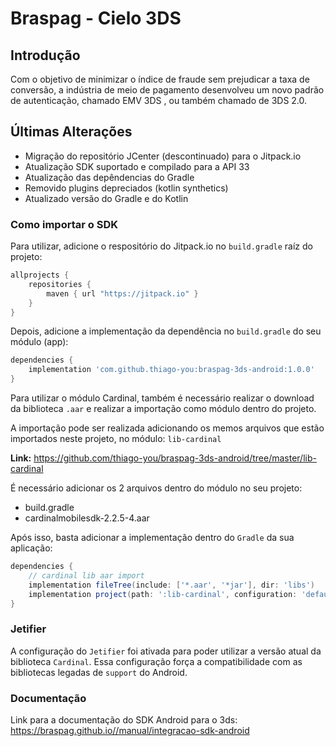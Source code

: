 # Braspag - Cielo 3DS

## Introdução

Com o objetivo de minimizar o índice de fraude sem prejudicar a taxa de conversão, a indústria de meio de pagamento desenvolveu um novo padrão de autenticação, chamado EMV 3DS , ou também chamado de 3DS 2.0.

## Últimas Alterações
- Migração do repositório JCenter (descontinuado) para o Jitpack.io
- Atualização SDK suportado e compilado para a API 33
- Atualização das depêndencias do Gradle
- Removido plugins depreciados (kotlin synthetics)
- Atualizado versão do Gradle e do Kotlin

### Como importar o SDK

Para utilizar, adicione o respositório do Jitpack.io no `build.gradle` raíz do projeto:

```gradle
allprojects {
    repositories {
        maven { url "https://jitpack.io" }
    }
}
```

Depois, adicione a implementação da dependência no `build.gradle` do seu módulo (app):

```gradle
dependencies {
    implementation 'com.github.thiago-you:braspag-3ds-android:1.0.0'
}
```

Para utilizar o módulo Cardinal, também é necessário realizar o download da biblioteca `.aar` e realizar a importação como módulo dentro do projeto.

A importação pode ser realizada adicionando os memos arquivos que estão importados neste projeto, no módulo: `lib-cardinal`

**Link:** https://github.com/thiago-you/braspag-3ds-android/tree/master/lib-cardinal

É necessário adicionar os 2 arquivos dentro do módulo no seu projeto:

- build.gradle
- cardinalmobilesdk-2.2.5-4.aar

Após isso, basta adicionar a implementação dentro do `Gradle` da sua aplicação:

```gradle
dependencies {
    // cardinal lib aar import
    implementation fileTree(include: ['*.aar', '*jar'], dir: 'libs')
    implementation project(path: ':lib-cardinal', configuration: 'default')
}
```

### Jetifier
A configuração do `Jetifier` foi ativada para poder utilizar a versão atual da biblioteca `Cardinal`. Essa configuração força a compatibilidade com as bibliotecas legadas de `support` do Android.

### Documentação

Link para a documentação do SDK Android para o 3ds: https://braspag.github.io//manual/integracao-sdk-android
